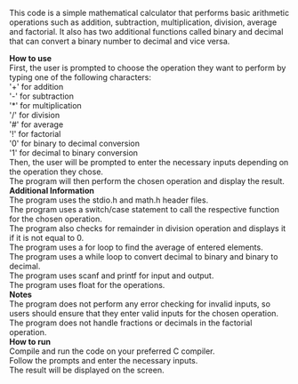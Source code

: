 This code is a simple mathematical calculator that performs basic arithmetic operations such as addition, subtraction, multiplication, division, average and factorial. It also has two additional functions called binary and decimal that can convert a binary number to decimal and vice versa.

**How to use**                                                                                                                                             
First, the user is prompted to choose the operation they want to perform by typing one of the following characters:                                         
'+' for addition                                                                                                                                           
'-' for subtraction                                                                                                                                        
'*' for multiplication                                                                                                                                     
'/' for division                                                                                                                                           
'#' for average                                                                                                                                             
'!' for factorial                                                                                                                                           
'0' for binary to decimal conversion                                                                                                                       
'1' for decimal to binary conversion                                                                                                                       
Then, the user will be prompted to enter the necessary inputs depending on the operation they chose.                                                       
The program will then perform the chosen operation and display the result.                                                                                 
**Additional Information**                                                                                                                                 
The program uses the stdio.h and math.h header files.                                                                                                      
The program uses a switch/case statement to call the respective function for the chosen operation.                                                         
The program also checks for remainder in division operation and displays it if it is not equal to 0.                                                       
The program uses a for loop to find the average of entered elements.                                                                                       
The program uses a while loop to convert decimal to binary and binary to decimal.                                                                           
The program uses scanf and printf for input and output.                                                                                                     
The program uses float for the operations.                                                                                                                 
**Notes**                                                                                                                                                   
The program does not perform any error checking for invalid inputs, so users should ensure that they enter valid inputs for the chosen operation.           
The program does not handle fractions or decimals in the factorial operation.                                                                               
**How to run**                                                                                                                                             
Compile and run the code on your preferred C compiler.                                                                                                     
Follow the prompts and enter the necessary inputs.                                                                                                         
The result will be displayed on the screen.                                                                                                                 
